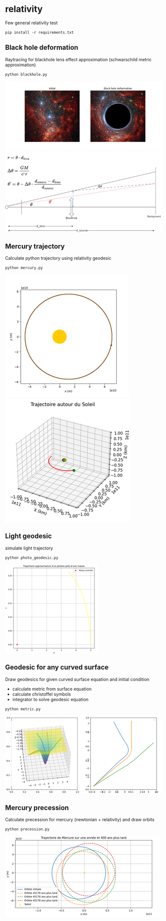 # relativity
Few general relativity test
```
pip install -r requirements.txt
```

## Black hole deformation
Raytracing for blackhole lens effect approximation (schwarschild metric approximation)
```
python blackhole.py
```
![alt text](doc/blackhole.png)
![alt text](doc/defelection.png)

## Mercury trajectory
Calculate python trajectory using relativity geodesic
```
python mercury.py
```
![alt text](doc/mercury_1.png) 
![alt text](doc/mercury_2.png)


## Light geodesic
simulate light trajectory
```
python photo_geodesic.py
```
![alt text](doc/light_geodesic.png)

## Geodesic for any curved surface
Draw geodesics for given curved surface equation and initial condition
 - calculate metric from surface equation
 - calculate christoffel symbols
 - integrator to solve geodesic equation

```
python metric.py
```
![alt text](doc/geo1.png)

## Mercury precession
Calculate precession for mercury (newtonian + relativity) and draw orbits 
```
python precession.py
```
![alt text](doc/precession.png)